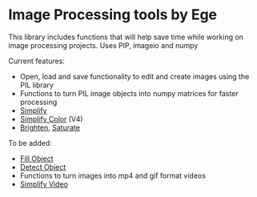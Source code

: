 # Image Processing tools by Ege

This library includes functions that will help save time while working on image processing projects.
Uses PIP, imageio and numpy

Current features:

- Open, load and save functionality to edit and create images using the PIL library
- Functions to turn PIL image objects into numpy matrices for faster processing
- [Simplify](https://github.com/EgeEken/Simplify)
- [Simplify Color](https://github.com/EgeEken/Simplify-Color) (V4)
- [Brighten](https://github.com/EgeEken/Brighten), [Saturate](https://github.com/EgeEken/Saturate)


To be added:

- [Fill Object](https://github.com/EgeEken/Fill-Object)
- [Detect Object](https://github.com/EgeEken/Detect-Object)
- Functions to turn images into mp4 and gif format videos
- [Simplify Video](https://github.com/EgeEken/Simplify-Video)
